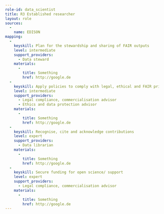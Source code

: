 ```yaml
---
role-id: data_scientist
title: R3 Established researcher
layout: role
sources: 
  - 
    name: EDISON
mapping: 
  - 
    keyskill: Plan for the stewardship and sharing of FAIR outputs
    level: intermediate
    support_providers:
      - Data steward
    materials: 
      - 
        title: Something
        href: http://google.de
  - 
    keyskill: Apply policies to comply with legal, ethical and FAIR principles
    level: intermediate
    support_providers:
      - Legal compliance, commercialisation advisor
      - Ethics and data protection advisor
    materials: 
      - 
        title: Something
        href: http://google.de
  - 
    keyskill: Recognise, cite and acknowledge contributions
    level: expert
    support_providers: 
      - Data librarian
    materials: 
      - 
        title: Something
        href: http://google.de
  - 
    keyskill: Secure funding for open science/ support
    level: expert
    support_providers: 
      - Legal compliance, commercialisation advisor
    materials: 
      - 
        title: Something
        href: http://google.de
---
```


